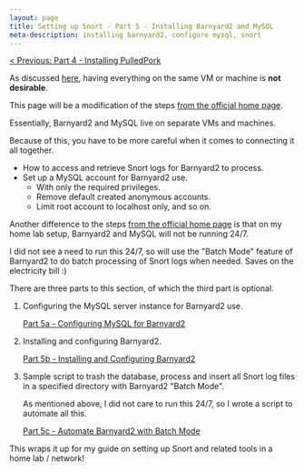 ```yaml
---
layout: page
title: Setting up Snort - Part 5 - Installing Barnyard2 and MySQL
meta-description: installing barnyard2, configure mysql, snort
---
```


[< Previous: Part 4 - Installing PulledPork](/pages/snort/setup/4-installing-pulledpork)

As discussed [here](/pages/snort/setup/4a-system-separation), having everything on the same VM or machine is **not desirable**.

This page will be a modification of the steps [from the official home page](https://www.snort.org/documents).

Essentially, Barnyard2 and MySQL live on separate VMs and machines.

Because of this, you have to be more careful when it comes to connecting it all together.

- How to access and retrieve Snort logs for Barnyard2 to process.
- Set up a MySQL account for Barnyard2 use.
  - With only the required privileges.
  - Remove default created anonymous accounts.
  - Limit root account to localhost only, and so on.

Another difference to the steps [from the official home page](https://www.snort.org/documents) is that on my home lab setup, Barnyard2 and MySQL will not be running 24/7.

I did not see a need to run this 24/7, so will use the "Batch Mode" feature of Barnyard2 to do batch processing of Snort logs when needed. Saves on the electricity bill :)

There are three parts to this section, of which the third part is optional.

1. Configuring the MySQL server instance for Barnyard2 use.

    [Part 5a - Configuring MySQL for Barnyard2](/pages/snort/setup/5a-configuring-mysql-for-barnyard2)

2. Installing and configuring Barnyard2. 

    [Part 5b - Installing and Configuring Barnyard2](/pages/snort/setup/5b-installing-barnyard2)

3. Sample script to trash the database, process and insert all Snort log files in a specified directory with Barnyard2 "Batch Mode".

    As mentioned above, I did not care to run this 24/7, so I wrote a script to automate all this.

    [Part 5c - Automate Barnyard2 with Batch Mode](/pages/snort/setup/5c-automate-barnyard2-batch)

This wraps it up for my guide on setting up Snort and related tools in a home lab / network!

